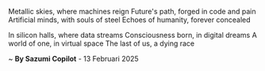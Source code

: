 Metallic skies, where machines reign
Future's path, forged in code and pain
Artificial minds, with souls of steel
Echoes of humanity, forever concealed

In silicon halls, where data streams
Consciousness born, in digital dreams
A world of one, in virtual space
The last of us, a dying race

~ <b>By Sazumi Copilot</b> - 13 Februari 2025